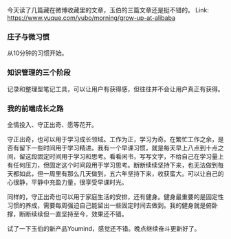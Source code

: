 今天读了几篇藏在微博收藏里的文章，玉伯的三篇文章还是挺不错的。
Link: https://www.yuque.com/yubo/morning/grow-up-at-alibaba

### 庄子与微习惯

从10分钟的习惯开始。

### 知识管理的三个阶段

记录和整理型笔记工具，可以让用户有获得感，但往往并不会让用户真正有获得。

### 我的前端成长之路

全情投入、守正出奇、愿等花开。

守正出奇，也可以用于学习成长领域。工作为正，学习为奇。在繁忙工作之余，是否有留下一些时间用于学习精进。我有一个早课习惯，就是每天早上八点到十点之间，留这段固定时间用于学习和思考。看看闲书，写写文字，不给自己在学习量上有任何压力，但固定这个时间段用于学习思考。断断续续坚持下来，也无法做到每天都如此，但一周里有那么几天做到，五六年坚持下来，收获蛮大。可以让自己的心很静，平静中充盈力量，很享受早课时光。

同样的，守正出奇也可以用于家庭生活的安排，还有健身。健身最重要的是固定性习惯的养成，需要每周强迫自己能留出一些固定时间去做到。我的健身就是俯卧撑，断断续续但一直坚持至今，效果还不错。

试了一下玉伯的新产品Youmind，感觉还不错。晚点继续奋斗更新好了。